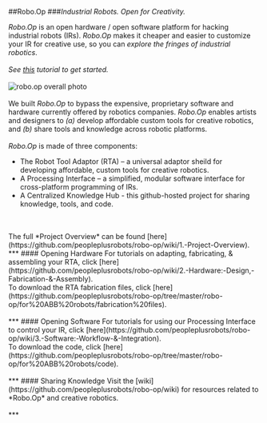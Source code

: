 ##Robo.Op
###*Industrial Robots. Open for Creativity.*


_Robo.Op_ is an open hardware / open software platform for hacking industrial robots (IRs). 
_Robo.Op_ makes it cheaper and easier to customize your IR for creative use, so you can _explore the fringes of industrial robotics_.
<br/><br/>
_See [this](https://github.com/peopleplusrobots/robo-op/wiki/3.-Software:-Workflow-&-Integration) tutorial to get started._
<br/><br/>
![robo.op overall photo](https://farm6.staticflickr.com/5602/15315987927_f9e159c555_z.jpg)
<br/><br/>
We built _Robo.Op_ to bypass the expensive, proprietary software and hardware currently offered by robotics companies. _Robo.Op_ enables artists and designers to _(a)_ develop affordable custom tools for creative robotics, and _(b)_ share tools and knowledge across robotic platforms.
<br/><br/>
_Robo.Op_ is made of three components:<br/>
<ul>
<li>The Robot Tool Adaptor (RTA) – a universal adaptor sheild for developing affordable, custom tools for creative robotics.</li>
<li>A Processing Interface – a simplified, modular software interface for cross-platform programming of IRs.</li>
<li>A Centralized Knowledge Hub - this github-hosted project for sharing knowledge, tools, and code.</li>
</ul>
<br/><br/>
The full *Project Overview* can be found [here](https://github.com/peopleplusrobots/robo-op/wiki/1.-Project-Overview).
<br/>
***
#### Opening Hardware
For tutorials on adapting, fabricating, & assembling your RTA, click [here](https://github.com/peopleplusrobots/robo-op/wiki/2.-Hardware:-Design,-Fabrication-&-Assembly).
<br/>
To download the RTA fabrication files, click [here](https://github.com/peopleplusrobots/robo-op/tree/master/robo-op/for%20ABB%20robots/fabrication%20files).
<br/><br/>
***
#### Opening Software
For tutorials for using our Processing Interface to control your IR, click [here](https://github.com/peopleplusrobots/robo-op/wiki/3.-Software:-Workflow-&-Integration).
<br/>
To download the code, click [here](https://github.com/peopleplusrobots/robo-op/tree/master/robo-op/for%20ABB%20robots/code).
<br/><br/>
***
#### Sharing Knowledge
Visit the [wiki](https://github.com/peopleplusrobots/robo-op/wiki) for resources related to *Robo.Op* and creative robotics.
<br/><br/>
***